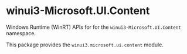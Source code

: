 <!-- warning: Please don't edit this file. It was automatically generated. -->

# winui3-Microsoft.UI.Content

Windows Runtime (WinRT) APIs for for the `winui3-Microsoft.UI.Content` namespace.

This package provides the `winui3.microsoft.ui.content` module.
